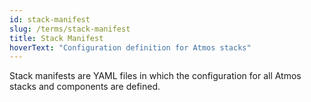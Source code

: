```yaml
---
id: stack-manifest
slug: /terms/stack-manifest
title: Stack Manifest
hoverText: "Configuration definition for Atmos stacks"
---
```

Stack manifests are YAML files in which the configuration for all Atmos stacks and components are defined.
